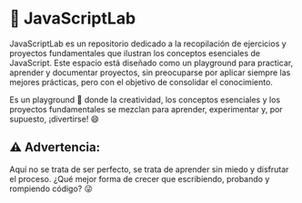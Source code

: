  # 🧪 JavaScriptLab
 
JavaScriptLab es un repositorio dedicado a la recopilación de ejercicios y proyectos fundamentales que ilustran los conceptos esenciales de JavaScript. Este espacio está diseñado como un playground para practicar, aprender y documentar proyectos, sin preocuparse por aplicar siempre las mejores prácticas, pero con el objetivo de consolidar el conocimiento.

Es un playground 🛝 donde la creatividad, los conceptos esenciales y los proyectos fundamentales se mezclan para aprender, experimentar y, por supuesto, ¡divertirse! 😄

## ⚠️ Advertencia:
Aquí no se trata de ser perfecto, se trata de aprender sin miedo y disfrutar el proceso. ¿Qué mejor forma de crecer que escribiendo, probando y rompiendo código? 😜
